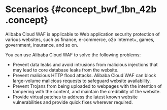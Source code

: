 # Scenarios {#concept_bwf_1bn_42b .concept}

Alibaba Cloud WAF is applicable to Web application security protection of various websites, such as finance, e-commerce, o2o Internet+, games, government, insurance, and so on.

You can use Alibaba Cloud WAF to solve the following problems:

-   Prevent data leaks and avoid intrusions from malicious injections that may lead to core database leaks from the website.
-   Prevent malicious HTTP flood attacks. Alibaba Cloud WAF can block large-volume malicious requests to safeguard website availability.
-   Prevent Trojans from being uploaded to webpages with the intention of tampering with the content, and maintain the credibility of the website.
-   Provide virtual patches to address the latest known website vulnerabilities and provide quick fixes wherever required.

